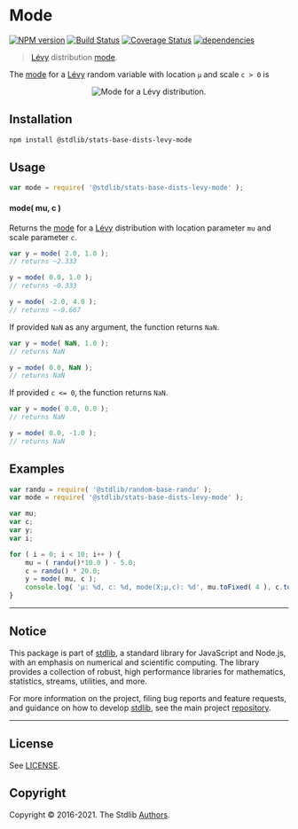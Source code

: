 <!--

@license Apache-2.0

Copyright (c) 2018 The Stdlib Authors.

Licensed under the Apache License, Version 2.0 (the "License");
you may not use this file except in compliance with the License.
You may obtain a copy of the License at

   http://www.apache.org/licenses/LICENSE-2.0

Unless required by applicable law or agreed to in writing, software
distributed under the License is distributed on an "AS IS" BASIS,
WITHOUT WARRANTIES OR CONDITIONS OF ANY KIND, either express or implied.
See the License for the specific language governing permissions and
limitations under the License.

-->

# Mode

[![NPM version][npm-image]][npm-url] [![Build Status][test-image]][test-url] [![Coverage Status][coverage-image]][coverage-url] [![dependencies][dependencies-image]][dependencies-url]

> [Lévy][levy-distribution] distribution [mode][mode].

<!-- Section to include introductory text. Make sure to keep an empty line after the intro `section` element and another before the `/section` close. -->

<section class="intro">

The [mode][mode] for a [Lévy][levy-distribution] random variable with location `μ` and scale `c > 0` is

<!-- <equation class="equation" label="eq:levy_expectation" align="center" raw="\operatorname{mode}\left( X \right) = \mu + \frac{c}{3}" alt="Mode for a Lévy distribution."> -->

<div class="equation" align="center" data-raw-text="\operatorname{mode}\left( X \right) = \mu + \frac{c}{3}" data-equation="eq:levy_expectation">
    <img src="https://cdn.rawgit.com/stdlib-js/stdlib/7e0a95722efd9c771b129597380c63dc6715508b/lib/node_modules/@stdlib/stats/base/dists/levy/mode/docs/img/equation_levy_expectation.svg" alt="Mode for a Lévy distribution.">
    <br>
</div>

<!-- </equation> -->

</section>

<!-- /.intro -->

<!-- Package usage documentation. -->

<section class="installation">

## Installation

```bash
npm install @stdlib/stats-base-dists-levy-mode
```

</section>

<section class="usage">

## Usage

```javascript
var mode = require( '@stdlib/stats-base-dists-levy-mode' );
```

#### mode( mu, c )

Returns the [mode][mode] for a [Lévy][levy-distribution] distribution with location parameter `mu` and scale parameter `c`.

```javascript
var y = mode( 2.0, 1.0 );
// returns ~2.333

y = mode( 0.0, 1.0 );
// returns ~0.333

y = mode( -2.0, 4.0 );
// returns ~-0.667
```

If provided `NaN` as any argument, the function returns `NaN`.

```javascript
var y = mode( NaN, 1.0 );
// returns NaN

y = mode( 0.0, NaN );
// returns NaN
```

If provided `c <= 0`, the function returns `NaN`.

```javascript
var y = mode( 0.0, 0.0 );
// returns NaN

y = mode( 0.0, -1.0 );
// returns NaN
```

</section>

<!-- /.usage -->

<!-- Package usage notes. Make sure to keep an empty line after the `section` element and another before the `/section` close. -->

<section class="notes">

</section>

<!-- /.notes -->

<!-- Package usage examples. -->

<section class="examples">

## Examples

<!-- eslint no-undef: "error" -->

```javascript
var randu = require( '@stdlib/random-base-randu' );
var mode = require( '@stdlib/stats-base-dists-levy-mode' );

var mu;
var c;
var y;
var i;

for ( i = 0; i < 10; i++ ) {
    mu = ( randu()*10.0 ) - 5.0;
    c = randu() * 20.0;
    y = mode( mu, c );
    console.log( 'µ: %d, c: %d, mode(X;µ,c): %d', mu.toFixed( 4 ), c.toFixed( 4 ), y.toFixed( 4 ) );
}
```

</section>

<!-- /.examples -->

<!-- Section to include cited references. If references are included, add a horizontal rule *before* the section. Make sure to keep an empty line after the `section` element and another before the `/section` close. -->

<section class="references">

</section>

<!-- /.references -->

<!-- Section for all links. Make sure to keep an empty line after the `section` element and another before the `/section` close. -->


<section class="main-repo" >

* * *

## Notice

This package is part of [stdlib][stdlib], a standard library for JavaScript and Node.js, with an emphasis on numerical and scientific computing. The library provides a collection of robust, high performance libraries for mathematics, statistics, streams, utilities, and more.

For more information on the project, filing bug reports and feature requests, and guidance on how to develop [stdlib][stdlib], see the main project [repository][stdlib].

---

## License

See [LICENSE][stdlib-license].


## Copyright

Copyright &copy; 2016-2021. The Stdlib [Authors][stdlib-authors].

</section>

<!-- /.stdlib -->

<!-- Section for all links. Make sure to keep an empty line after the `section` element and another before the `/section` close. -->

<section class="links">

[npm-image]: http://img.shields.io/npm/v/@stdlib/stats-base-dists-levy-mode.svg
[npm-url]: https://npmjs.org/package/@stdlib/stats-base-dists-levy-mode

[test-image]: https://github.com/stdlib-js/stats-base-dists-levy-mode/actions/workflows/test.yml/badge.svg
[test-url]: https://github.com/stdlib-js/stats-base-dists-levy-mode/actions/workflows/test.yml

[coverage-image]: https://img.shields.io/codecov/c/github/stdlib-js/stats-base-dists-levy-mode/main.svg
[coverage-url]: https://codecov.io/github/stdlib-js/stats-base-dists-levy-mode?branch=main

[dependencies-image]: https://img.shields.io/david/stdlib-js/stats-base-dists-levy-mode
[dependencies-url]: https://david-dm.org/stdlib-js/stats-base-dists-levy-mode/main

[stdlib]: https://github.com/stdlib-js/stdlib

[stdlib-authors]: https://github.com/stdlib-js/stdlib/graphs/contributors

[stdlib-license]: https://raw.githubusercontent.com/stdlib-js/stats-base-dists-levy-mode/main/LICENSE

[levy-distribution]: https://en.wikipedia.org/wiki/L%C3%A9vy_distribution

[mode]: https://en.wikipedia.org/wiki/Mode_%28statistics%29

</section>

<!-- /.links -->
